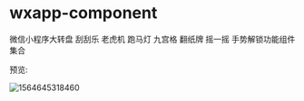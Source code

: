 # wxapp-component
微信小程序大转盘 刮刮乐 老虎机 跑马灯 九宫格 翻纸牌 摇一摇 手势解锁功能组件集合

预览:

![1564645318460](C:\Users\91583\AppData\Roaming\Typora\typora-user-images\1564645318460.png)